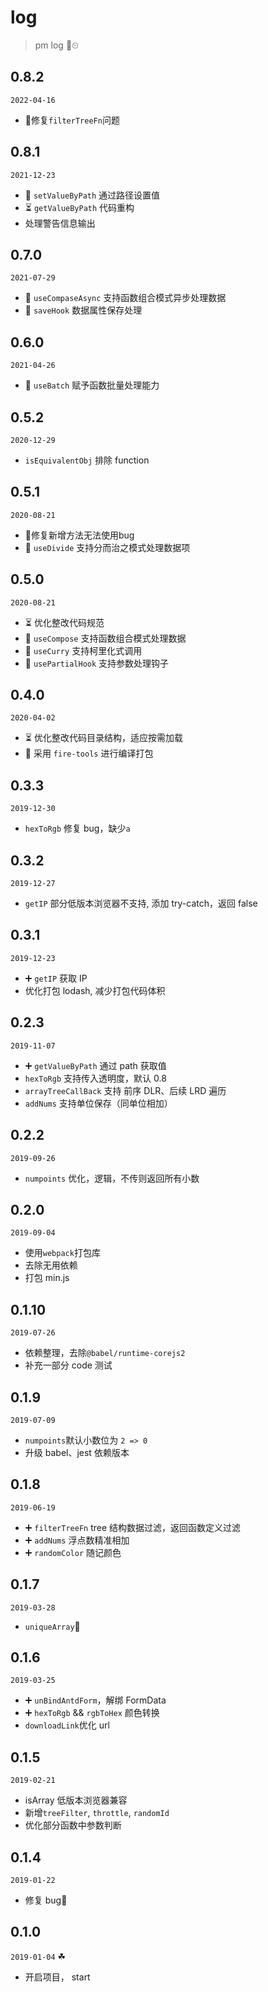 # log

> pm log 🚀⏲

## 0.8.2

`2022-04-16`

- 🐛修复`filterTreeFn`问题

## 0.8.1

`2021-12-23`

- 🚀 `setValueByPath` 通过路径设置值
- ⏳ `getValueByPath` 代码重构
- 处理警告信息输出

## 0.7.0

`2021-07-29`

- 🚀 `useCompaseAsync` 支持函数组合模式异步处理数据
- 🚀 `saveHook` 数据属性保存处理

## 0.6.0

`2021-04-26`

- 🚀 `useBatch` 赋予函数批量处理能力

## 0.5.2

`2020-12-29`

- `isEquivalentObj` 排除 function

## 0.5.1

`2020-08-21`

- 🐛修复新增方法无法使用bug
- 🚀 `useDivide` 支持分而治之模式处理数据项

## 0.5.0

`2020-08-21`

- ⏳ 优化整改代码规范
- 🚀 `useCompose` 支持函数组合模式处理数据
- 🚀 `useCurry` 支持柯里化式调用
- 🚀 `usePartialHook` 支持参数处理钩子

## 0.4.0

`2020-04-02`

- ⏳ 优化整改代码目录结构，适应按需加载
- 🚀 采用 `fire-tools` 进行编译打包

## 0.3.3

`2019-12-30`

- `hexToRgb` 修复 bug，缺少`a`

## 0.3.2

`2019-12-27`

- `getIP` 部分低版本浏览器不支持, 添加 try-catch，返回 false

## 0.3.1

`2019-12-23`

- ➕ `getIP` 获取 IP
- 优化打包 lodash, 减少打包代码体积

## 0.2.3

`2019-11-07`

- ➕ `getValueByPath` 通过 path 获取值
- `hexToRgb` 支持传入透明度，默认 0.8
- `arrayTreeCallBack` 支持 前序 DLR、后续 LRD 遍历
- `addNums` 支持单位保存（同单位相加）

## 0.2.2

`2019-09-26`

- `numpoints` 优化，逻辑，不传则返回所有小数

## 0.2.0

`2019-09-04`

- 使用`webpack`打包库
- 去除无用依赖
- 打包 min.js

## 0.1.10

`2019-07-26`

- 依赖整理，去除`@babel/runtime-corejs2`
- 补充一部分 code 测试

## 0.1.9

`2019-07-09`

- `numpoints`默认小数位为 `2 => 0`
- 升级 babel、jest 依赖版本

## 0.1.8

`2019-06-19`

- ➕ `filterTreeFn` tree 结构数据过滤，返回函数定义过滤
- ➕ `addNums` 浮点数精准相加
- ➕ `randomColor` 随记颜色

## 0.1.7

`2019-03-28`

- `uniqueArray`🐛

## 0.1.6

`2019-03-25`

- ➕ `unBindAntdForm`，解绑 FormData
- ➕ `hexToRgb` && `rgbToHex` 颜色转换
- `downloadLink`优化 url

## 0.1.5

`2019-02-21`

- isArray 低版本浏览器兼容
- 新增`treeFilter`, `throttle`, `randomId`
- 优化部分函数中参数判断

## 0.1.4

`2019-01-22`

- 修复 bug🐛

## 0.1.0

`2019-01-04` ☘

- 开启项目， start
